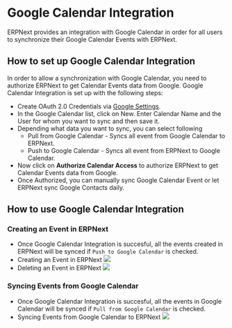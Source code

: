 <!-- add-breadcrumbs -->
# Google Calendar Integration

ERPNext provides an integration with Google Calendar in order for all users to synchronize their Google Calendar Events with ERPNext.


## How to set up Google Calendar Integration

In order to allow a synchronization with Google Calendar, you need to authorize ERPNext to get Calendar Events data from Google. Google Calendar Integration is set up with the following steps:

- Create OAuth 2.0 Credentials via [Google Settings](/docs/v12/user/manual/en/erpnext_integration/google_settings).
- In the Google Calendar list, click on New. Enter Calendar Name and the User for whom you want to sync and then save it.
- Depending what data you want to sync, you can select following
  - Pull from Google Calendar - Syncs all event from Google Calendar to ERPNext.
  - Push to Google Calendar - Syncs all event from ERPNext to Google Calendar.
- Now click on **Authorize Calendar Access** to authorize ERPNext to get Calendar Events data from Google.
- Once Authorized, you can manually sync Google Calendar Event or let ERPNext sync Google Contacts daily.

## How to use Google Calendar Integration

### Creating an Event in ERPNext
- Once Google Calendar Integration is succesful, all the events created in ERPNext will be synced if `Push to Google Calendar` is checked.
- Creating an Event in ERPNext
  <img class="screenshot" src="/docs/v12/assets/img/erpnext_integrations/erpnext-gc.gif">
- Deleting an Event in ERPNext
  <img class="screenshot" src="/docs/v12/assets/img/erpnext_integrations/gc-erpnext.gif">

### Syncing Events from Google Calendar
- Once Google Calendar Integration is succesful, all the events in Google Calendar will be synced if `Pull from Google Calendar` is checked.
- Syncing Events from Google Calendar to ERPNext
  <img class="screenshot" src="/docs/v12/assets/img/erpnext_integrations/gc-sync.gif">
